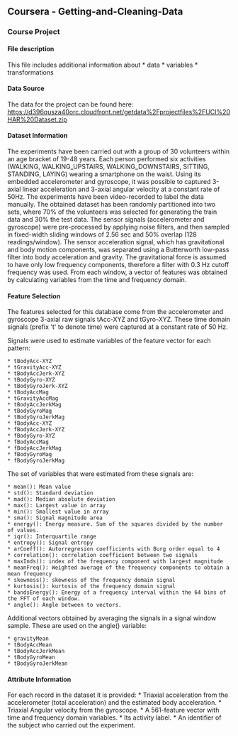 ## Coursera - Getting-and-Cleaning-Data
### Course Project

#### File description

This file includes additional information about 
	* data 
	* variables
	* transformations

#### Data Source

The data for the project can be found here:
https://d396qusza40orc.cloudfront.net/getdata%2Fprojectfiles%2FUCI%20HAR%20Dataset.zip 

#### Dataset Information

The experiments have been carried out with a group of 30 volunteers within an age bracket of 19-48 years. 
Each person performed six activities (WALKING, WALKING_UPSTAIRS, WALKING_DOWNSTAIRS, SITTING, STANDING, LAYING) wearing a smartphone on the waist.
Using its embedded accelerometer and gyroscope, it was possible to captured 3-axial linear acceleration and 3-axial angular velocity at a constant rate of 50Hz. 
The experiments have been video-recorded to label the data manually. 
The obtained dataset has been randomly partitioned into two sets, where 70% of the volunteers was selected for generating the train data and 30% the test data.
The sensor signals (accelerometer and gyroscope) were pre-processed by applying noise filters, 
and then sampled in fixed-width sliding windows of 2.56 sec and 50% overlap (128 readings/window). The sensor acceleration signal, 
which has gravitational and body motion components, was separated using a Butterworth low-pass filter into body acceleration and gravity. 
The gravitational force is assumed to have only low frequency components, therefore a filter with 0.3 Hz cutoff frequency was used. 
From each window, a vector of features was obtained by calculating variables from the time and frequency domain.

#### Feature Selection 

The features selected for this database come from the accelerometer and gyroscope 3-axial raw signals tAcc-XYZ and tGyro-XYZ. 
These time domain signals (prefix 't' to denote time) were captured at a constant rate of 50 Hz. 

Signals were used to estimate variables of the feature vector for each pattern:  

	* tBodyAcc-XYZ
	* tGravityAcc-XYZ
	* tBodyAccJerk-XYZ
	* tBodyGyro-XYZ
	* tBodyGyroJerk-XYZ
	* tBodyAccMag
	* tGravityAccMag
	* tBodyAccJerkMag
	* tBodyGyroMag
	* tBodyGyroJerkMag
	* fBodyAcc-XYZ
	* fBodyAccJerk-XYZ
	* fBodyGyro-XYZ
	* fBodyAccMag
	* fBodyAccJerkMag
	* fBodyGyroMag
	* fBodyGyroJerkMag

The set of variables that were estimated from these signals are: 

	* mean(): Mean value
	* std(): Standard deviation
	* mad(): Median absolute deviation 
	* max(): Largest value in array
	* min(): Smallest value in array
	* sma(): Signal magnitude area
	* energy(): Energy measure. Sum of the squares divided by the number of values. 
	* iqr(): Interquartile range 
	* entropy(): Signal entropy
	* arCoeff(): Autorregresion coefficients with Burg order equal to 4
	* correlation(): correlation coefficient between two signals
	* maxInds(): index of the frequency component with largest magnitude
	* meanFreq(): Weighted average of the frequency components to obtain a mean frequency
	* skewness(): skewness of the frequency domain signal 
	* kurtosis(): kurtosis of the frequency domain signal 
	* bandsEnergy(): Energy of a frequency interval within the 64 bins of the FFT of each window.
	* angle(): Angle between to vectors.

Additional vectors obtained by averaging the signals in a signal window sample. These are used on the angle() variable:

	* gravityMean
	* tBodyAccMean
	* tBodyAccJerkMean
	* tBodyGyroMean
	* tBodyGyroJerkMean

#### Attribute Information

For each record in the dataset it is provided:
	* Triaxial acceleration from the accelerometer (total acceleration) and the estimated body acceleration.
	* Triaxial Angular velocity from the gyroscope.
	* A 561-feature vector with time and frequency domain variables.
	* Its activity label.
	* An identifier of the subject who carried out the experiment.

